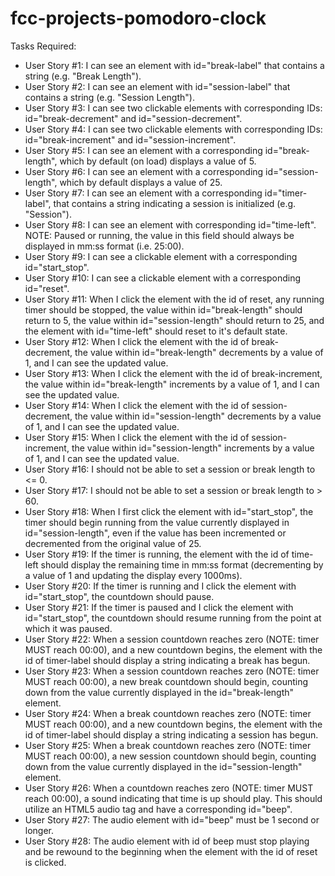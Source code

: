 # fcc-projects-pomodoro-clock
Tasks Required:
<ul>
<li>User Story #1: I can see an element with id="break-label" that contains a string (e.g. "Break Length").</li>

<li>User Story #2: I can see an element with id="session-label" that contains a string (e.g. "Session Length").</li>

<li>User Story #3: I can see two clickable elements with corresponding IDs: id="break-decrement" and id="session-decrement".</li>

<li>User Story #4: I can see two clickable elements with corresponding IDs: id="break-increment" and id="session-increment".</li>

<li>User Story #5: I can see an element with a corresponding id="break-length", which by default (on load) displays a value of 5.</li>

<li>User Story #6: I can see an element with a corresponding id="session-length", which by default displays a value of 25.</li>

<li>User Story #7: I can see an element with a corresponding id="timer-label", that contains a string indicating a session is initialized (e.g. "Session").</li>

<li>User Story #8: I can see an element with corresponding id="time-left". NOTE: Paused or running, the value in this field should always be displayed in mm:ss format (i.e. 25:00).</li>

<li>User Story #9: I can see a clickable element with a corresponding id="start_stop".</li>

<li>User Story #10: I can see a clickable element with a corresponding id="reset".</li>

<li>User Story #11: When I click the element with the id of reset, any running timer should be stopped, the value within id="break-length" should return to 5, the value within id="session-length" should return to 25, and the element with id="time-left" should reset to it's default state.</li>

<li>User Story #12: When I click the element with the id of break-decrement, the value within id="break-length" decrements by a value of 1, and I can see the updated value.</li>

<li>User Story #13: When I click the element with the id of break-increment, the value within id="break-length" increments by a value of 1, and I can see the updated value.</li>

<li>User Story #14: When I click the element with the id of session-decrement, the value within id="session-length" decrements by a value of 1, and I can see the updated value.</li>

<li>User Story #15: When I click the element with the id of session-increment, the value within id="session-length" increments by a value of 1, and I can see the updated value.</li>

<li>User Story #16: I should not be able to set a session or break length to <= 0.</li>

<li>User Story #17: I should not be able to set a session or break length to > 60.</li>

<li>User Story #18: When I first click the element with id="start_stop", the timer should begin running from the value currently displayed in id="session-length", even if the value has been incremented or decremented from the original value of 25.</li>

<li>User Story #19: If the timer is running, the element with the id of time-left should display the remaining time in mm:ss format (decrementing by a value of 1 and updating the display every 1000ms).</li>

<li>User Story #20: If the timer is running and I click the element with id="start_stop", the countdown should pause.</li>

<li>User Story #21: If the timer is paused and I click the element with id="start_stop", the countdown should resume running from the point at which it was paused.</li>

<li>User Story #22: When a session countdown reaches zero (NOTE: timer MUST reach 00:00), and a new countdown begins, the element with the id of timer-label should display a string indicating a break has begun.</li>

<li>User Story #23: When a session countdown reaches zero (NOTE: timer MUST reach 00:00), a new break countdown should begin, counting down from the value currently displayed in the id="break-length" element.</li>

<li>User Story #24: When a break countdown reaches zero (NOTE: timer MUST reach 00:00), and a new countdown begins, the element with the id of timer-label should display a string indicating a session has begun.</li>

<li>User Story #25: When a break countdown reaches zero (NOTE: timer MUST reach 00:00), a new session countdown should begin, counting down from the value currently displayed in the id="session-length" element.</li>

<li>User Story #26: When a countdown reaches zero (NOTE: timer MUST reach 00:00), a sound indicating that time is up should play. This should utilize an HTML5 audio tag and have a corresponding id="beep".</li>

<li>User Story #27: The audio element with id="beep" must be 1 second or longer.</li>

<li>User Story #28: The audio element with id of beep must stop playing and be rewound to the beginning when the element with the id of reset is clicked.</li>
</ul>
